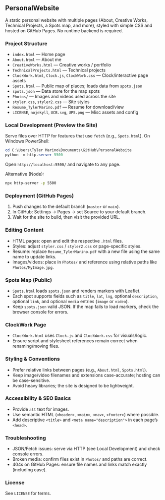## PersonalWebsite

A static personal website with multiple pages (About, Creative Works, Technical Projects, a Spots map, and more), styled with simple CSS and hosted on GitHub Pages. No runtime backend is required.

### Project Structure
- `index.html` — Home page
- `About.html` — About me
- `CreativeWorks.html` — Creative works / portfolio
- `TechnicalProjects.html` — Technical projects
- `ClockWork.html`, `Clock.js`, `ClockWork.css` — Clock/interactive page assets
- `Spots.html` — Public map of places; loads data from `spots.json`
- `spots.json` — Data store for the map spots
- `Photos/` — Images and videos used across the site
- `styler.css`, `styler2.css` — Site styles
- `Resume_TylerMarino.pdf` — Resume for download/view
- `LICENSE`, `nojekyll`, `UCB.svg`, `UPS.png` — Misc assets and config

### Local Development (Preview the Site)
Serve files over HTTP for features that use `fetch` (e.g., `Spots.html`). On Windows PowerShell:
```powershell
cd C:\Users\Tyler Marino\Documents\GitHub\PersonalWebsite
python -m http.server 5500
```
Open `http://localhost:5500/` and navigate to any page.

Alternative (Node):
```bash
npx http-server -p 5500
```

### Deployment (GitHub Pages)
1. Push changes to the default branch (`master` or `main`).
2. In GitHub: Settings → Pages → set Source to your default branch.
3. Wait for the site to build, then visit the provided URL.

### Editing Content
- HTML pages: open and edit the respective `.html` files.
- Styles: adjust `styler.css` / `styler2.css` or page-specific styles.
- Resume: replace `Resume_TylerMarino.pdf` with a new file using the same name to update links.
- Images/videos: place in `Photos/` and reference using relative paths like `Photos/MyImage.jpg`.

### Spots Map (Public)
- `Spots.html` loads `spots.json` and renders markers with Leaflet.
- Each spot supports fields such as `title`, `lat`, `lng`, optional `description`, optional `link`, and optional `media` entries (`image` or `video`).
- Keep `spots.json` valid JSON. If the map fails to load markers, check the browser console for errors.

### ClockWork Page
- `ClockWork.html` uses `Clock.js` and `ClockWork.css` for visuals/logic.
- Ensure script and stylesheet references remain correct when renaming/moving files.

### Styling & Conventions
- Prefer relative links between pages (e.g., `About.html`, `Spots.html`).
- Keep image/video filenames and extensions case-accurate; hosting can be case-sensitive.
- Avoid heavy libraries; the site is designed to be lightweight.

### Accessibility & SEO Basics
- Provide `alt` text for images.
- Use semantic HTML (`<header>`, `<main>`, `<nav>`, `<footer>`) where possible.
- Add descriptive `<title>` and `<meta name="description">` in each page’s `<head>`.

### Troubleshooting
- JSON/Fetch issues: serve via HTTP (see Local Development) and check console errors.
- Broken media: confirm files exist in `Photos/` and paths are correct.
- 404s on GitHub Pages: ensure file names and links match exactly (including case).

### License
See `LICENSE` for terms.


